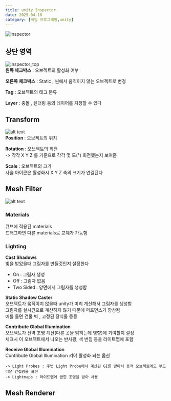 ```yaml
---
title: unity Inspector
date: 2025-04-18
category: [게임 프로그래밍,unity]
---
```

![inspector](https://sae-byeok33.github.io/blog-images/posts_unity/Inspector.png)   
## 상단 영역
![inspector_top](https://sae-byeok33.github.io/blog-images/posts_unity/Inspector_top.png)  
**왼쪽 체크박스** : 오브젝트의 활성화 여부  

**오른쪽 체크박스** : Static , 씬에서 움직이지 않는 오브젝트로 변경  

**Tag** : 오브젝트의 태그 분류  

**Layer** : 충돌 , 렌더링 등의 레이어를 지정할 수 있다  

## Transform  
![alt text](https://sae-byeok33.github.io/blog-images/posts_unity/transform.png)  
**Position** : 오브젝트의 위치   

**Rotation** : 오브젝트의 회전    
    -> 각각 X Y Z 를 기준으로 각각 몇 도(°) 회전했는지 보여줌    

**Scale** : 오브젝트의 크기    
사슬 아이콘은 활성화시 X Y Z 축의 크기가 연결된다  

## Mesh Filter
![alt text](https://sae-byeok33.github.io/blog-images/posts_unity/Mesh.png)  
### Materials
큐브에 적용된 materials  
드래그하면 다른 materials로 교체가 가능함

### Lighting
**Cast Shadows**  
빛을 받았을때 그림자를 만들것인지 설정한다  
+ On : 그림자 생성  
+ Off : 그림자 없음 
+ Two Sided : 양면에서 그림자를 생성함  

**Static Shadow Caster**  
오브젝트가 움직이지 않을때 unity가 미리 계산해서 그림자를 생성함  
그림자를 실시간으로 계산하지 않기 때문에 퍼포먼스가 향상됨  
예를 들면 건물 벽 , 고정된 장식물 등등  

**Contribute Global Illumination**  
오브젝트가 전역 조명 계산(다른 곳을 밝히는데 영향)에 기여할지 설정  
체크시 이 오브젝트에서 나오는 반사광, 색 번짐 등을 라이트맵에 포함  

**Receive Global Illumination**  
Contribute Global Illumination 켜야 활성화 되는 옵션  

    -> Light Probes : 주변 Light Probe에서 계산된 GI를 받아서 동적 오브젝트에도 부드러운 간접광을 표현  
    -> Lightmaps : 라이트맵에 굽힌 조명을 받아 사용  


## Mesh Renderer
